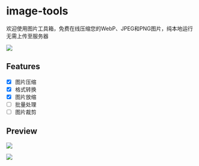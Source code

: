 # image-tools

欢迎使用图片工具箱，免费在线压缩您的WebP、JPEG和PNG图片，纯本地运行无需上传至服务器

![](https://www.gausszhou.top/static/data/github/image-tools/1.webp)

## Features

- [x] 图片压缩
- [x] 格式转换
- [x] 图片放缩
- [ ] 批量处理
- [ ] 图片裁剪

## Preview

![](https://www.gausszhou.top/static/data/github/image-tools/2.webp)

![](https://www.gausszhou.top/static/data/github/image-tools/3.webp)
